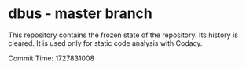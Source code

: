 # dbus - master branch

This repository contains the frozen state of the repository.
Its history is cleared. It is used only for static code
analysis with Codacy.

Commit Time: 1727831008